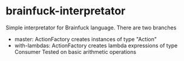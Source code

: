 # brainfuck-interpretator
Simple interpretator for Brainfuck language.
There are two branches
 - master: ActionFactory creates instances of type "Action"
 - with-lambdas: ActionFactory creates lambda expressions of type Consumer
Tested on basic arithmetic operations
